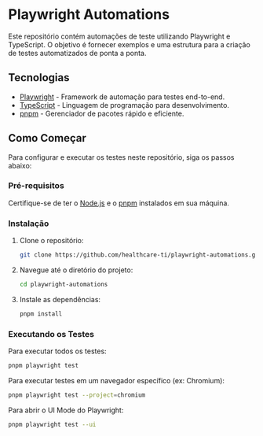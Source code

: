 # Playwright Automations




Este repositório contém automações de teste utilizando Playwright e TypeScript. O objetivo é fornecer exemplos e uma estrutura para a criação de testes automatizados de ponta a ponta.

## Tecnologias

*   [Playwright](https://playwright.dev/) - Framework de automação para testes end-to-end.
*   [TypeScript](https://www.typescriptlang.org/) - Linguagem de programação para desenvolvimento.
*   [pnpm](https://pnpm.io/) - Gerenciador de pacotes rápido e eficiente.




## Como Começar

Para configurar e executar os testes neste repositório, siga os passos abaixo:

### Pré-requisitos

Certifique-se de ter o [Node.js](https://nodejs.org/) e o [pnpm](https://pnpm.io/installation) instalados em sua máquina.

### Instalação

1.  Clone o repositório:

    ```bash
    git clone https://github.com/healthcare-ti/playwright-automations.git
    ```

2.  Navegue até o diretório do projeto:

    ```bash
    cd playwright-automations
    ```

3.  Instale as dependências:

    ```bash
    pnpm install
    ```

### Executando os Testes

Para executar todos os testes:

```bash
pnpm playwright test
```

Para executar testes em um navegador específico (ex: Chromium):

```bash
pnpm playwright test --project=chromium
```

Para abrir o UI Mode do Playwright:

```bash
pnpm playwright test --ui
```



